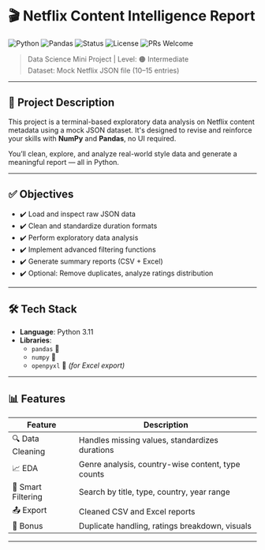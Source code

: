 # 🎬 Netflix Content Intelligence Report

![Python](https://img.shields.io/badge/Python-3.11-blue?logo=python)
![Pandas](https://img.shields.io/badge/Pandas-Data_Analysis-150458?logo=pandas&logoColor=white)
![Status](https://img.shields.io/badge/Status-In%20Progress-orange)
![License](https://img.shields.io/badge/License-MIT-brightgreen)
![PRs Welcome](https://img.shields.io/badge/PRs-Welcome-purple)

> Data Science Mini Project | Level: 🟠 Intermediate  
> Dataset: Mock Netflix JSON file (10–15 entries)

---

## 📁 Project Description

This project is a terminal-based exploratory data analysis on Netflix content metadata using a mock JSON dataset. It's designed to revise and reinforce your skills with **NumPy** and **Pandas**, no UI required.

You’ll clean, explore, and analyze real-world style data and generate a meaningful report — all in Python.

---

## ✅ Objectives

- ✔️ Load and inspect raw JSON data  
- ✔️ Clean and standardize duration formats  
- ✔️ Perform exploratory data analysis  
- ✔️ Implement advanced filtering functions  
- ✔️ Generate summary reports (CSV + Excel)  
- ✔️ Optional: Remove duplicates, analyze ratings distribution

---

## 🛠️ Tech Stack

- **Language**: Python 3.11  
- **Libraries**:  
  - `pandas` 🐼  
  - `numpy` 🔢  
  - `openpyxl` 📄 *(for Excel export)*  

---

## 📊 Features

| Feature | Description |
|--------|-------------|
| 🔍 Data Cleaning | Handles missing values, standardizes durations |
| 📈 EDA | Genre analysis, country-wise content, type counts |
| 🧠 Smart Filtering | Search by title, type, country, year range |
| 📤 Export | Cleaned CSV and Excel reports |
| 🧹 Bonus | Duplicate handling, ratings breakdown, visuals |

---
